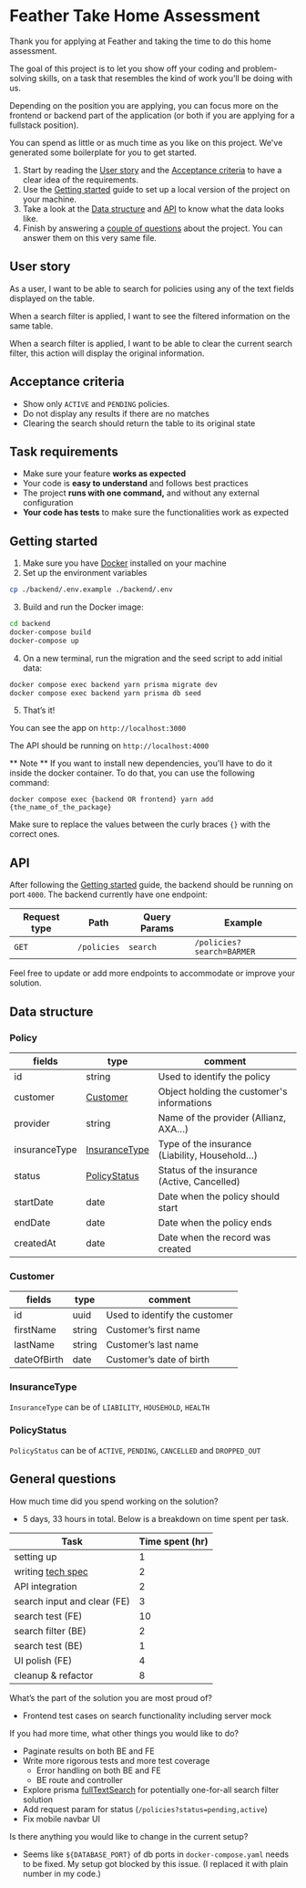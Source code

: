 # Feather Take Home Assessment

Thank you for applying at Feather and taking the time to do this home assessment.

The goal of this project is to let you show off your coding and problem-solving skills, on a task that resembles the kind of work you’ll be doing with us.

Depending on the position you are applying, you can focus more on the frontend or backend part of the application (or both if you are applying for a fullstack position).

You can spend as little or as much time as you like on this project. We've generated some boilerplate for you to get started.

1. Start by reading the [User story](#User-story) and the [Acceptance criteria](#Acceptance-criteria) to have a clear idea of the requirements.
2. Use the [Getting started](#Getting-started) guide to set up a local version of the project on your machine.
3. Take a look at the [Data structure](#Data-structure) and [API](#API) to know what the data looks like.
4. Finish by answering a [couple of questions](#General-questions) about the project. You can answer them on this very same file.

## User story

As a user, I want to be able to search for policies using any of the text fields displayed on the table.

When a search filter is applied, I want to see the filtered information on the same table.

When a search filter is applied, I want to be able to clear the current search filter, this action will display the original information.

## Acceptance criteria

- Show only `ACTIVE` and `PENDING` policies.
- Do not display any results if there are no matches
- Clearing the search should return the table to its original state

## Task requirements

- Make sure your feature **works as expected**
- Your code is **easy to understand** and follows best practices
- The project **runs with one command,** and without any external configuration
- **Your code has tests** to make sure the functionalities work as expected

## Getting started

1. Make sure you have [Docker](https://www.docker.com/products/docker-desktop/) installed on your machine
2. Set up the environment variables

```bash
cp ./backend/.env.example ./backend/.env
```

3. Build and run the Docker image:

```bash
cd backend
docker-compose build
docker-compose up
```

4. On a new terminal, run the migration and the seed script to add initial data:

```bash
docker compose exec backend yarn prisma migrate dev
docker compose exec backend yarn prisma db seed
```

5. That’s it!

You can see the app on `http://localhost:3000`

The API should be running on `http://localhost:4000`

** Note **
If you want to install new dependencies, you'll have to do it inside the docker container. To do that, you can use the following command:

```
docker compose exec {backend OR frontend} yarn add {the_name_of_the_package}
```

Make sure to replace the values between the curly braces `{}` with the correct ones.

## API

After following the [Getting started](#Getting-started) guide, the backend should be running on port `4000`. The backend currently have one endpoint:

| Request type | Path        | Query Params | Example                   |
| ------------ | ----------- | ------------ | ------------------------- |
| `GET`        | `/policies` | `search`     | `/policies?search=BARMER` |

Feel free to update or add more endpoints to accommodate or improve your solution.

## Data structure

### Policy

| fields        | type                            | comment                                       |
| ------------- | ------------------------------- | --------------------------------------------- |
| id            | string                          | Used to identify the policy                   |
| customer      | [Customer](#Customer)           | Object holding the customer's informations    |
| provider      | string                          | Name of the provider (Allianz, AXA…)          |
| insuranceType | [InsuranceType](#InsuranceType) | Type of the insurance (Liability, Household…) |
| status        | [PolicyStatus](#PolicyStatus)   | Status of the insurance (Active, Cancelled)   |
| startDate     | date                            | Date when the policy should start             |
| endDate       | date                            | Date when the policy ends                     |
| createdAt     | date                            | Date when the record was created              |

### Customer

| fields      | type   | comment                       |
| ----------- | ------ | ----------------------------- |
| id          | uuid   | Used to identify the customer |
| firstName   | string | Customer’s first name         |
| lastName    | string | Customer’s last name          |
| dateOfBirth | date   | Customer’s date of birth      |

### InsuranceType

`InsuranceType` can be of `LIABILITY`, `HOUSEHOLD`, `HEALTH`

### PolicyStatus

`PolicyStatus` can be of `ACTIVE`, `PENDING`, `CANCELLED` and `DROPPED_OUT`

## General questions

How much time did you spend working on the solution?

- 5 days, 33 hours in total. Below is a breakdown on time spent per task.

| Task                                                                                                                 | Time spent (hr) |
| -------------------------------------------------------------------------------------------------------------------- | --------------- |
| setting up                                                                                                           | 1               |
| writing [tech spec](https://narrow-passive-3f3.notion.site/Policy-Search-Tech-Spec-8f9c7d15368c44e6bccc22bfb8fde253) | 2               |
| API integration                                                                                                      | 2               |
| search input and clear (FE)                                                                                          | 3               |
| search test (FE)                                                                                                     | 10              |
| search filter (BE)                                                                                                   | 2               |
| search test (BE)                                                                                                     | 1               |
| UI polish (FE)                                                                                                       | 4               |
| cleanup & refactor                                                                                                   | 8               |

What’s the part of the solution you are most proud of?

- Frontend test cases on search functionality including server mock

If you had more time, what other things you would like to do?

- Paginate results on both BE and FE
- Write more rigorous tests and more test coverage
  - Error handling on both BE and FE
  - BE route and controller
- Explore prisma [fullTextSearch](https://www.prisma.io/docs/concepts/components/prisma-client/full-text-search) for potentially one-for-all search filter solution
- Add request param for status (`/policies?status=pending,active`)
- Fix mobile navbar UI

Is there anything you would like to change in the current setup?

- Seems like `${DATABASE_PORT}` of db ports in `docker-compose.yaml` needs to be fixed. My setup got blocked by this issue. (I replaced it with plain number in my code.)
